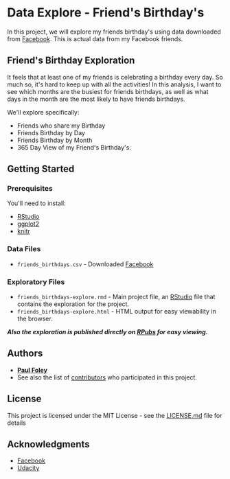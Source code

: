 # Data Explore - Friend's Birthday's

In this project, we will explore my friends birthday's using data downloaded from [Facebook](https://www.facebook.com/). This is actual data from my Facebook friends.


## Friend's Birthday Exploration

It feels that at least one of my friends is celebrating a birthday every day. So much so, it's hard to keep up with all the activities! In this analysis, I want to see which months are the busiest for friends birthdays, as well as what days in the month are the most likely to have friends birthdays.

We'll explore specifically:

* Friends who share my Birthday
* Friends Birthday by Day
* Friends Birthday by Month
* 365 Day View of my Friend's Birthday's.


## Getting Started

### Prerequisites
You'll need to install:

* [RStudio](https://www.rstudio.com/products/rstudio/download/)
* [ggplot2](http://ggplot2.org/)
* [knitr](https://yihui.name/knitr/)

### Data Files

* `friends_birthdays.csv` - Downloaded [Facebook](https://www.facebook.com/)

### Exploratory Files

* `friends_birthdays-explore.rmd` - Main project file, an [RStudio](https://www.rstudio.com/products/rstudio/download/) file that contains the exploration for the project. 
* `friends_birthdays-explore.html` - HTML output for easy viewability in the browser.

_**Also the exploration is published directly on [RPubs](http://rpubs.com/paulfoley/friends_birthdays-explore) for easy viewing.**_


## Authors

* [**Paul Foley**](https://github.com/paulfoley)
* See also the list of [contributors](https://github.com/paulfoley/data-analyst/tree/master/Friends_Birthdays-Explore) who participated in this project.


## License

This project is licensed under the MIT License - see the [LICENSE.md](LICENSE.md) file for details


## Acknowledgments

* [Facebook](https://www.facebook.com/)
* [Udacity](https://www.udacity.com/)
